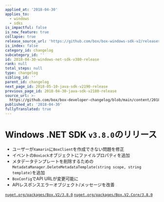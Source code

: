 ```yaml
---
applied_at: '2018-04-30'
applies_to:
  - windows
  - sdks
is_impactful: false
is_new_feature: true
collapse: true
release_source_url: 'https://github.com/box/box-windows-sdk-v2/releases/tag/v3.8.0'
is_index: false
category_id: changelog
subcategory_id: ''
id: 2018-04-30-windows-net-sdk-v380-release
rank: null
total_steps: null
type: changelog
sibling_id: ''
parent_id: changelog
next_page_id: 2018-05-10-java-sdk-v2190-release
previous_page_id: 2018-04-30-java-sdk-v2180-release
source_url: >-
  https://github.com/box/box-developer-changelog/blob/main/content/2018/04-30-windows-net-sdk-v380-release.md
published_at: '2018-04-30'
fullyTranslated: true
---
```

# Windows .NET SDK `v3.8.0`のリリース

* ユーザーが`Xamarin`に`BoxClient`を作成できない問題を修正
* イベントの`BoxLock`オブジェクトにファイルプロパティを追加
* メタデータテンプレートを削除するための`MetadataManager.DeleteMetadataTemplate(string scope, string template)`を追加
* `BoxConfig`でAPI URLが変更可能に
* APIレスポンスエラーオブジェクト/メッセージを改善

[`nuget.org/packages/Box.V2/3.8.0`](https://www.nuget.org/packages/Box.V2/3.8.0)
[`nuget.org/packages/Box.V2.Core/3.8.0`](https://www.nuget.org/packages/Box.V2.Core/3.8.0)
